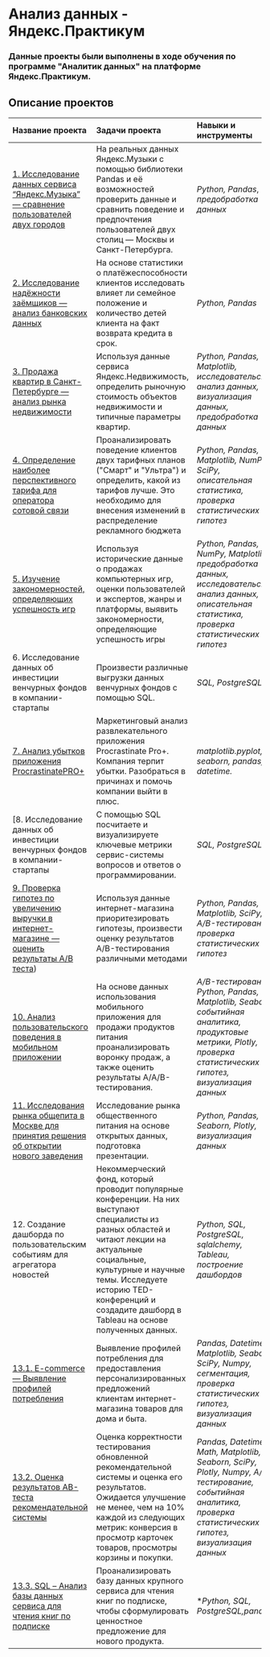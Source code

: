 # Анализ данных - Яндекс.Практикум

### Данные проекты были выполнены в ходе обучения по программе "Аналитик данных" на платформе Яндекс.Практикум.

## Описание проектов

| Название проекта | Задачи проекта | Навыки и инструменты | 
| :-------------------- | :---------------------|:---------------------------|
| [1. Исследование данных сервиса “Яндекс.Музыка” — сравнение пользователей двух городов](https://github.com/OnlyFutture/Portfolio/blob/main/1.%20Исследование%20данных%20сервиса%20“Яндекс.Музыка”%20—%20сравнение%20пользователей%20двух%20городов/Project1.ipynb)| На реальных данных Яндекс.Музыки c помощью библиотеки Pandas и её возможностей проверить данные и сравнить поведение и предпочтения пользователей двух столиц — Москвы и Санкт-Петербурга.| *Python, Pandas*, *предобработка данных*|
| [2. Исследование надёжности заёмщиков — анализ банковских данных](https://github.com/OnlyFutture/Portfolio/blob/main/Yandex%20Practicum/2.%20Исследование%20надёжности%20заёмщиков%20—%20анализ%20банковских%20данных/Project2.ipynb)| На основе статистики о платёжеспособности клиентов исследовать влияет ли семейное положение и количество детей клиента на факт возврата кредита в срок.|  *Python, Pandas* |
| [3. Продажа квартир в Санкт-Петербурге — анализ рынка недвижимости](https://github.com/OnlyFutture/Portfolio/blob/main/Yandex%20Practicum/3.%20Продажа%20квартир%20в%20Санкт-Петербурге%20—%20анализ%20рынка%20недвижимости/Project3.ipynb)| Используя данные сервиса Яндекс.Недвижимость, определить рыночную стоимость объектов недвижимости и типичные параметры квартир.| *Python, Pandas, Matplotlib, исследовательский анализ данных, визуализация данных, предобработка данных* |
| [4. Определение наиболее перспективного тарифа для оператора сотовой связи](https://github.com/OnlyFutture/Portfolio/blob/main/Yandex%20Practicum/4.%20Определение%20наиболее%20перспективного%20тарифа%20для%20оператора%20сотовой%20связи/Project4.ipynb)| Проанализировать поведение клиентов двух тарифных планов ("Смарт" и "Ультра") и определить, какой из тарифов лучше. Это необходимо для внесения изменений в распределение рекламного бюджета | *Python, Pandas, Matplotlib, NumPy, SciPy, описательная статистика, проверка статистических гипотез* |
| [5. Изучение закономерностей, определяющих успешность игр](https://github.com/OnlyFutture/Portfolio/blob/main/Yandex%20Practicum/5.%20Анализ%20продаж%20компьютерных%20игр%20для%20планирования%20рекламных%20компаний/Project5.ipynb)| Используя исторические данные о продажах компьютерных игр, оценки пользователей и экспертов, жанры и платформы, выявить закономерности, определяющие успешность игры  | *Python, Pandas, NumPy, Matplotlib, предобработка данных, исследовательский анализ данных, описательная статистика, проверка статистических гипотез* |
| 6. Исследование данных об инвестиции венчурных фондов в компании-стартапы| Произвести различные выгрузки данных венчурных фондов с помощью SQL. | *SQL, PostgreSQL* |
| [7. Анализ убытков приложения ProcrastinatePRO+](https://github.com/OnlyFutture/Portfolio/blob/main/Yandex%20Practicum/7.%20Анализ%20убытков%20приложения%20ProcrastinatePRO%2B/Project7.ipynb)| Маркетинговый анализ развлекательного приложения Procrastinate Pro+. Компания терпит убытки. Разобраться в причинах и помочь компании выйти в плюс. | *matplotlib.pyplot, seaborn, pandas, datetime.* |
| [8. Исследование данных об инвестиции венчурных фондов в компании-стартапы| С помощью SQL посчитаете и визуализируете ключевые метрики сервис-системы вопросов и ответов о программировании. | *SQL, PostgreSQL* |
| [9. Проверка гипотез по увеличению выручки в интернет-магазине — оценить результаты A/B теста](https://github.com/OnlyFutture/Portfolio/blob/main/Yandex%20Practicum/9.%20Проверка%20гипотез%20по%20увеличению%20выручки%20в%20интернет-магазине%20—%20оценить%20результаты%20A/B%20теста/Project9.ipynb))| Используя данные интернет-магазина приоритезировать гипотезы, произвести оценку результатов A/B-тестирования различными методами | *Python, Pandas, Matplotlib, SciPy, A/B-тестирование, проверка статистических гипотез* |
| [10. Анализ пользовательского поведения в мобильном приложении]((https://github.com/OnlyFutture/Portfolio/blob/main/Yandex%20Practicum/10.%20Анализ%20пользовательского%20поведения%20в%20мобильном%20приложении/Project10.ipynb))| На основе данных использования мобильного приложения для продажи продуктов питания проанализировать воронку продаж, а также оценить результаты A/A/B-тестирования. | *A/B-тестирование, Python, Pandas, Matplotlib, Seaborn, событийная аналитика, продуктовые метрики, Plotly, проверка статистических гипотез, визуализация данных* |
| [11. Исследования рынка общепита в Москве для принятия решения об открытии нового заведения](https://github.com/OnlyFutture/Portfolio/blob/main/Yandex%20Practicum/11.%20Исследования%20рынка%20общепита%20в%20Москве%20для%20принятия%20решения%20об%20открытии%20нового%20заведения/Project11.ipynb)| Исследование рынка общественного питания на основе открытых данных, подготовка презентации. | *Python, Pandas, Seaborn, Plotly, визуализация данных* |
| 12. Создание дашборда по пользовательским событиям для агрегатора новостей | Некоммерческий фонд, который проводит популярные конференции. На них выступают специалисты из разных областей и читают лекции на актуальные социальные, культурные и научные темы. Исследуете историю TED-конференций и создадите дашборд в Tableau на основе полученных данных. | *Python, SQL, PostgreSQL, sqlalchemy, Tableau, построение дашбордов* |
| [13.1. E-commerce — Выявление профилей потребления](https://github.com/OnlyFutture/Portfolio/blob/main/Yandex%20Practicum/13.%20Выпускной%20проект/13.2.%20Оценка%20результатов%20АВ-теста%20рекомендательной%20системы/Project13%3A2.ipynb) | Выявление профилей потребления для предоставления персонализированных предложений клиентам интернет-магазина товаров для дома и быта. | *Pandas, Datetime, Matplotlib, Seaborn, SciPy, Numpy, сегментация, проверка статистических гипотез, визуализация данных* |
| [13.2. Оценка результатов АВ-теста рекомендательной системы](https://github.com/OnlyFutture/Portfolio/blob/main/Yandex%20Practicum/13.%20Выпускной%20проект/13.2.%20Оценка%20результатов%20АВ-теста%20рекомендательной%20системы/Project13%3A2.ipynb)| Оценка корректности тестирования обновленной рекомендательной системы и оценка его результатов. Ожидается улучшение не менее, чем на 10% каждой из следующих метрик: конверсия в просмотр карточек товаров, просмотры корзины и покупки. | *Pandas, Datetime, Math, Matplotlib, Seaborn, SciPy, Plotly, Numpy, A/B-тестирование, событийная аналитика, проверка статистических гипотез, визуализация данных* |
| [13.3. SQL – Анализ базы данных сервиса для чтения книг по подписке](https://github.com/OnlyFutture/Portfolio/blob/main/Yandex%20Practicum/13.%20Выпускной%20проект/13.3.%20SQL%20–%20Анализ%20базы%20данных%20сервиса%20для%20чтения%20книг%20по%20подписке/Project13%3A3.ipynb)| Проанализировать базу данных крупного сервиса для чтения книг по подписке, чтобы сформулировать ценностное предложение для нового продукта. | **Python, SQL, PostgreSQL,pandas* |
